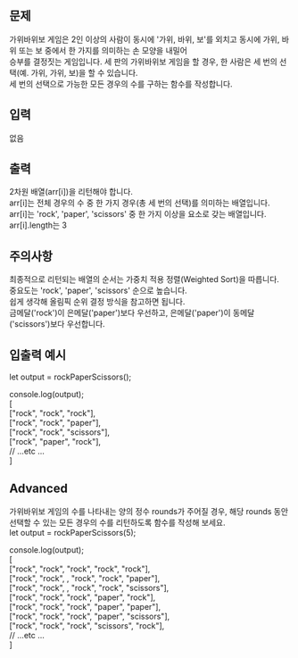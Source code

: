 ## 문제
가위바위보 게임은 2인 이상의 사람이 동시에 '가위, 바위, 보'를 외치고 동시에 가위, 바위 또는 보 중에서 한 가지를 의미하는 손 모양을 내밀어  
승부를 결정짓는 게임입니다. 세 판의 가위바위보 게임을 할 경우, 한 사람은 세 번의 선택(예. 가위, 가위, 보)을 할 수 있습니다.  
세 번의 선택으로 가능한 모든 경우의 수를 구하는 함수를 작성합니다.  

## 입력
없음
## 출력
2차원 배열(arr[i])을 리턴해야 합니다.  
arr[i]는 전체 경우의 수 중 한 가지 경우(총 세 번의 선택)를 의미하는 배열입니다.  
arr[i]는 'rock', 'paper', 'scissors' 중 한 가지 이상을 요소로 갖는 배열입니다.  
arr[i].length는 3  
## 주의사항
최종적으로 리턴되는 배열의 순서는 가중치 적용 정렬(Weighted Sort)을 따릅니다.  
중요도는 'rock', 'paper', 'scissors' 순으로 높습니다.  
쉽게 생각해 올림픽 순위 결정 방식을 참고하면 됩니다.  
금메달('rock')이 은메달('paper')보다 우선하고, 은메달('paper')이 동메달('scissors')보다 우선합니다.  
## 입출력 예시
let output = rockPaperScissors();  

console.log(output);  
    [  
      ["rock", "rock", "rock"],  
      ["rock", "rock", "paper"],  
      ["rock", "rock", "scissors"],  
      ["rock", "paper", "rock"],  
      // ...etc ...  
    ]  
## Advanced
가위바위보 게임의 수를 나타내는 양의 정수 rounds가 주어질 경우, 해당 rounds 동안 선택할 수 있는 모든 경우의 수를 리턴하도록 함수를 작성해 보세요.  
let output = rockPaperScissors(5);  

console.log(output);  
    [  
      ["rock", "rock", "rock", "rock", "rock"],  
      ["rock", "rock", , "rock", "rock", "paper"],  
      ["rock", "rock", , "rock", "rock", "scissors"],  
      ["rock", "rock", "rock", "paper", "rock"],  
      ["rock", "rock", "rock", "paper", "paper"],  
      ["rock", "rock", "rock", "paper", "scissors"],  
      ["rock", "rock", "rock", "scissors", "rock"],  
      // ...etc ...  
    ]  
<br/>

```javascript

```